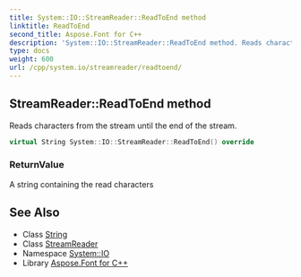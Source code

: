 ```yaml
---
title: System::IO::StreamReader::ReadToEnd method
linktitle: ReadToEnd
second_title: Aspose.Font for C++
description: 'System::IO::StreamReader::ReadToEnd method. Reads characters from the stream until the end of the stream in C++.'
type: docs
weight: 600
url: /cpp/system.io/streamreader/readtoend/
---
```

## StreamReader::ReadToEnd method


Reads characters from the stream until the end of the stream.

```cpp
virtual String System::IO::StreamReader::ReadToEnd() override
```


### ReturnValue

A string containing the read characters

## See Also

* Class [String](../../../system/string/)
* Class [StreamReader](../)
* Namespace [System::IO](../../)
* Library [Aspose.Font for C++](../../../)
